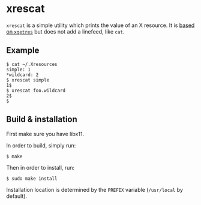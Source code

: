 # xrescat

`xrescat` is a simple utility which prints the value of an X resource.  It is [based on `xgetres`](https://github.com/tamirzb/xgetres) but does not add a linefeed, like `cat`.

## Example

    $ cat ~/.Xresources
    simple: 1
    *wildcard: 2
    $ xrescat simple
    1$
    $ xrescat foo.wildcard
    2$
    $

## Build & installation

First make sure you have libx11.

In order to build, simply run:

    $ make

Then in order to install, run:

    $ sudo make install

Installation location is determined by the `PREFIX` variable
(`/usr/local` by default).
